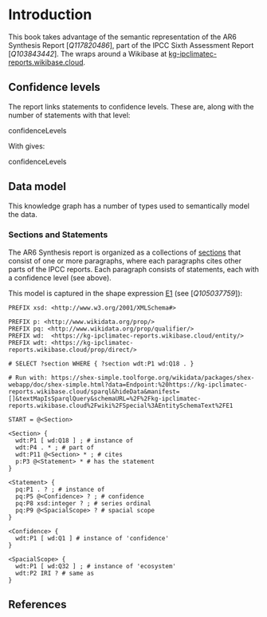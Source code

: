 # Introduction

This book takes advantage of the semantic representation of the AR6 Synthesis Report
[<cite>Q117820486</cite>], part of the IPCC Sixth Assessment Report [<cite>Q103843442</cite>].
The wraps around a Wikibase at [kg-ipclimatec-reports.wikibase.cloud](https://kg-ipclimatec-reports.wikibase.cloud/).

## Confidence levels

The report links statements to <topic>confidence levels</topic>. These are, along with the number of
statements with that level:

<sparql>confidenceLevels</sparql>

With gives:

<out>confidenceLevels</out>

## Data model

This knowledge graph has a number of types used to semantically model the data.

### Sections and Statements

The AR6 Synthesis report is organized as a collections of [sections](https://kg-ipclimatec-reports.wikibase.cloud/wiki/Item:Q18) that consist of one or
more paragraphs, where each paragraphs cites other parts of the IPCC reports. Each
paragraph consists of statements, each with a confidence level (see above).

This model is captured in the shape expression [E1](https://kg-ipclimatec-reports.wikibase.cloud/wiki/EntitySchema:E1) (see [<cite>Q105037759</cite>]):

```
PREFIX xsd: <http://www.w3.org/2001/XMLSchema#>

PREFIX p: <http://www.wikidata.org/prop/>
PREFIX pq: <http://www.wikidata.org/prop/qualifier/>
PREFIX wd:  <https://kg-ipclimatec-reports.wikibase.cloud/entity/>
PREFIX wdt: <https://kg-ipclimatec-reports.wikibase.cloud/prop/direct/>

# SELECT ?section WHERE { ?section wdt:P1 wd:Q18 . }

# Run with: https://shex-simple.toolforge.org/wikidata/packages/shex-webapp/doc/shex-simple.html?data=Endpoint:%20https://kg-ipclimatec-reports.wikibase.cloud/sparql&hideData&manifest=[]&textMapIsSparqlQuery&schemaURL=%2F%2Fkg-ipclimatec-reports.wikibase.cloud%2Fwiki%2FSpecial%3AEntitySchemaText%2FE1

START = @<Section>

<Section> {
  wdt:P1 [ wd:Q18 ] ; # instance of
  wdt:P4 . * ; # part of
  wdt:P11 @<Section> * ; # cites
  p:P3 @<Statement> * # has the statement
}

<Statement> {
  pq:P1 . ? ; # instance of
  pq:P5 @<Confidence> ? ; # confidence
  pq:P8 xsd:integer ? ; # series ordinal
  pq:P9 @<SpacialScope> ? # spacial scope
}

<Confidence> {
  wdt:P1 [ wd:Q1 ] # instance of 'confidence'
}

<SpacialScope> {
  wdt:P1 [ wd:Q32 ] ; # instance of 'ecosystem'
  wdt:P2 IRI ? # same as
}
```

## References

<references/>
